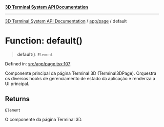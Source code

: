 [**3D Terminal System API Documentation**](../../../README.md)

***

[3D Terminal System API Documentation](../../../README.md) / [app/page](../README.md) / default

# Function: default()

> **default**(): `Element`

Defined in: [src/app/page.tsx:107](https://github.com/Dicommunitas/ThreeJS_Terminal_3D/blob/f5c93cd9cb50877abddbfdd17b8806f71c23b36b/src/app/page.tsx#L107)

Componente principal da página Terminal 3D (Terminal3DPage).
Orquestra os diversos hooks de gerenciamento de estado da aplicação e renderiza a UI principal.

## Returns

`Element`

O componente da página Terminal 3D.
